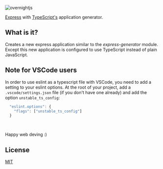 <img alt='overnightjs' src='https://github.com/khalilnafis/express-gen-typescript/raw/master/express-typescript.png' border='0'>

[Express](https://www.npmjs.com/package/express) with [TypeScript's](https://www.npmjs.com/package/typescript) application generator.

<!-- <a href="https://www.npmjs.com/package/express-generator-typescript" target="_blank"><img src="https://img.shields.io/npm/v/express-generator-typescript.svg" alt="NPM Version" /></a>
<a href="https://www.npmjs.com/package/express-generator-typescript" target="_blank"><img src="https://img.shields.io/npm/l/express-generator-typescript.svg" alt="Package License" /></a>
<a href="https://www.npmjs.com/package/express-generator-typescript" target="_blank"><img src="https://img.shields.io/npm/dm/express-generator-typescript.svg" alt="NPM Downloads" /></a> -->


## What is it?

Creates a new express application similar to the _express-generator_ module. Except this new application is configured to use TypeScript instead of plain JavaScript. 


<!-- ## Why express-generator-typescript?

NodeJS is great for the rapid development of web-projects, but is often neglected because of the lack of type safety. TypeScript solves this issue and (along with its linter file) can even make your code more robust than some other static languages like Java.

There are some other tools out there to generate express apps with TypeScript such as _express-generator-ts_, but these either haven't been updated in a while or install a lot of junk in your project (such as an ORM). 

Due to the heavy use of single-page-applications, no view-engine is configured by default. Express is only setup with the minimal settings for calling APIs and serving an index.html file. All the tools you need to run for development (while restarting on changes), building, testing, and running for production are packaged with this library. 

In addition, relative paths are also setup, so you don't have to go through the trouble of installing and configuring _tsconfig-paths_ and _module-alias_. Just make sure to update `paths` in _tsconfig.json_ and `_moduleAliases` in _preload.js_ if you want to add/edit the relative paths.


## Installation

```sh
$ Just use 'npx'
  Or
$ npm install -g express-gen-typescript
```


## Quick Start

The quickest way to get started is use npx and pass in the name of the project you want to create. If you don't specify a project name, the default _express-gen-ts_ will be used instead. If you want to use `yarn` instead of `npm`, pass the option `--use-yarn`.

Create the app:<br/>
With no options: `$ npx express-generator-typescript`<br/>
With all options (order doesn't matter): `$ npx express-generator-typescript --use-yarn "project name"`


Start your express-generator-typescript app in development mode at `http://localhost:3000/`:

```bash
$ cd "project name" && npm run dev
```


## Available commands for the server.

- Run the server in development mode: `npm run dev` or `npm run dev:hot`.
- Run all unit-tests: `npm run test` or `npm run test:hot`.
- Run a single unit-test: `npm test -- --testFile="name of test file" (i.e. --testFile=Users)`.
- Check for linting errors: `npm run lint`.
- Build the project for production: `npm run build`.
- Run the production build: `npm start`.
- Check for typescript errors: `npm run type-check"`.


## Debugging

During development, _express-generator-typescript_ uses `nodemon` to restart the server when changes are detected. If you want to enable debugging for node, you'll need to modify the nodemon configurations. This is located under `nodemonConfig:` in `package.json` for the server and `./spec/nodemon.json` for unit-testing. For the `exec` property, replace `ts-node` with `node --inspect -r ts-node/register`. -->


## Note for VSCode users

In order to use eslint as a typescript file with VSCode, you need to add a setting to your eslint options. At the root of your project, add a `.vscode/settings.json` file (if you don't have one already) and add the option `unstable_ts_config`:

```typescript
  "eslint.options": {
    "flags": ["unstable_ts_config"]
  }
```
<br/>


Happy web deving :)


## License

[MIT](LICENSE)
